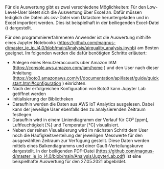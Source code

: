 Für die Auswertung gibt es zwei verschiedene Möglichkeiten:
Für den Low-Level-User bietet sich die Auswertung über Excel an. Dafür müssen lediglich die Daten als csv-Datei vom Datastore heruntergeladen und in Excel importiert werden.
Dies ist beispielhaft in der beiliegenden Excel-Datei () dargestellt.

Für den programmiererfahreneren Anwender ist die Auswertung mithilfe eines Jupyter Notebooks (https://github.com/magnus-d/master_ie_ip_i4.0/blob/main/Analysis/airquality_analysis.ipynb) am Besten geeignet. Im folgenden werden die dafür benötigten Schritte erläutert: 
- Anlegen eines Benutzeraccounts über Amazon IAM (https://console.aws.amazon.com/iam/home ) und den User nach dieser Anleitung (https://boto3.amazonaws.com/v1/documentation/api/latest/guide/quickstart.html#configuration ) einrichten. 
- Nach der erfolgreichen Konfiguration von Boto3 kann Jupyter Lab geöffnet werden 
- Initialisierung der Bibliotheken 
- Daraufhin werden die Daten aus AWS IoT Analytics ausgelesen. Dabei kann der jeweilige User ebenfalls den zu analysierenden Zeitraum festlegen 
- Daraufhin wird in einem Liniendiagramm der Verlauf für CO² [ppm], Luftfeuchtigkeit [%] und Temperatur [°C] visualisiert. 
- Neben der reinen Visualisierung wird im nächsten Schritt dem User noch die Häufigkeitsverteilung der jeweiligen Messwerte für den ausgewählten Zeitraum zur Verfügung gestellt. Diese Daten werden mittels eines Balkendiagramms und einer Gauß-Verteilungskurve dargestellt. 
In der beiligenden PDF-Datei (https://github.com/magnus-d/master_ie_ip_i4.0/blob/main/Analysis/JupyterLab.pdf) ist eine beispielhafte Auswertung für den 27.05.2021 abgebildet.
